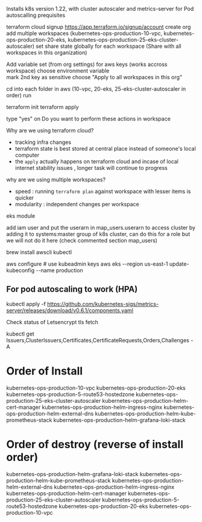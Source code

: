 Installs k8s version 1.22, with cluster autoscaler and metrics-server for Pod autoscalling
prequisites

terraform cloud signup https://app.terraform.io/signup/account
create org
add multiple workspaces (kubernetes-ops-production-10-vpc, kubernetes-ops-production-20-eks, kubernetes-ops-production-25-eks-cluster-autoscaler)
set share state globally for each workspace (Share with all workspaces in this organization)

Add variable set (from org settings) for aws keys (works accross workspace)
choose environment variable     
mark 2nd key as sensitive
choose "Apply to all workspaces in this org"

cd into each folder in aws (10-vpc, 20-eks, 25-eks-cluster-autoscaler in order)  run 

terraform init
terraform apply

type "yes" on Do you want to perform these actions in workspace

Why are we using terraform cloud?
- tracking infra changes
- terraform state is best stored at central place instead of someone's local computer
- the `apply` actually happens on terraform cloud and incase of local internet stability issues , longer task will continue to progress


why are we using multiple workspaces?
- speed : running `terraform plan` against workspace with lesser items is quicker
- modularity : independent changes per workspace




eks module

add iam user and put the userarn in map_users.userarn  to access cluster by adding it to systems:master group of k8s cluster,  can do this for a role but we will not do it here (check commented section map_users)


brew install awscli kubectl

aws configure # use kubeadmin keys
aws eks --region us-east-1 update-kubeconfig --name production

For pod autoscaling to work (HPA)
----------------------------------

kubectl apply -f https://github.com/kubernetes-sigs/metrics-server/releases/download/v0.6.1/components.yaml


<!-- helm repo add kedacore https://kedacore.github.io/charts
helm repo add bitnami https://charts.bitnami.com/bitnami
helm install keda kedacore/keda --namespace keda  --create-namespace
helm install redis bitnami/redis --set fullnameOverride=chaosgenius-redis,architecture=standalone,auth.enabled=false --version "~16.8.7"
helm install postgres bitnami/postgresql --set fullnameOverride=chaosgenius-db --version "~11.1.21" -->



Check status of Letsencrypt tls fetch

kubectl get Issuers,ClusterIssuers,Certificates,CertificateRequests,Orders,Challenges -A



Order of Install 
=================

kubernetes-ops-production-10-vpc
kubernetes-ops-production-20-eks
kubernetes-ops-production-5-route53-hostedzone
kubernetes-ops-production-25-eks-cluster-autoscaler
kubernetes-ops-production-helm-cert-manager
kubernetes-ops-production-helm-ingress-nginx
kubernetes-ops-production-helm-external-dns
kubernetes-ops-production-helm-kube-prometheus-stack
kubernetes-ops-production-helm-grafana-loki-stack

Order of destroy (reverse of install order)
================

kubernetes-ops-production-helm-grafana-loki-stack
kubernetes-ops-production-helm-kube-prometheus-stack
kubernetes-ops-production-helm-external-dns
kubernetes-ops-production-helm-ingress-nginx
kubernetes-ops-production-helm-cert-manager
kubernetes-ops-production-25-eks-cluster-autoscaler
kubernetes-ops-production-5-route53-hostedzone
kubernetes-ops-production-20-eks
kubernetes-ops-production-10-vpc